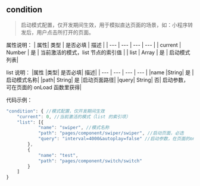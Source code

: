 <!--
 * @Date: 2022-06-01 10:14:33
 * @LastEditors: YuanBo
 * @Author: YuanBo
 * @LastEditTime: 2022-06-01 10:40:12
 * @FilePath: /easy-app/src/router/condition/开发环境启动页面配置.md
-->

## condition

> 启动模式配置，仅开发期间生效，用于模拟直达页面的场景，如：小程序转发后，用户点击所打开的页面。

属性说明：
| 属性| 类型 | 是否必填 | 描述 |
| --- | --- | --- | --- |
| current | Number | 是 | 当前激活的模式，list 节点的索引值 |
| list | Array | 是 | 启动模式列表|

list 说明：
|属性 |类型| 是否必填| 描述|
| --- | --- | --- | --- |
|name |String| 是 |启动模式名称|
|path| String| 是 |启动页面路径|
|query| String| 否| 启动参数，可在页面的 onLoad 函数里获得|

代码示例：

```js
"condition": { //模式配置，仅开发期间生效
	"current": 0, //当前激活的模式（list 的索引项）
	"list": [{
			"name": "swiper", //模式名称
			"path": "pages/component/swiper/swiper", //启动页面，必选
			"query": "interval=4000&autoplay=false" //启动参数，在页面的onLoad函数里面得到。
		},
		{
			"name": "test",
			"path": "pages/component/switch/switch"
		}
	]
}
```
